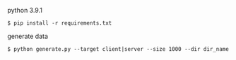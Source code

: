 python 3.9.1

```
$ pip install -r requirements.txt
```


generate data
```
$ python generate.py --target client|server --size 1000 --dir dir_name
```